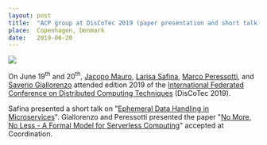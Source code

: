 ```yaml
---
layout: post
title:  "ACP group at DisCoTec 2019 (paper presentation and short talk)"
place:  Copenhagen, Denmark
date:   2019-06-20
---
```

<img class="img-fluid mx-auto d-block" src="/images/posts/discotec2019.jpeg">

On June 19<sup>th</sup> and 20<sup>th</sup>, [Jacopo Mauro](/people.html#jm), [Larisa Safina](/people.html#ls), [Marco Peressotti](/people.html#mp), and
[Saverio Giallorenzo](/people.html#sg) attended edition 2019 of the [International Federated Conference on Distributed Computing Techniques](https://www.discotec.org/) (DisCoTec 2019).

Safina presented a short talk on "[Ephemeral Data Handling in Microservices](/publications.html#paper_GMSZ19)". Giallorenzo and Peressotti presented the paper "[No More, No Less - A Formal Model for Serverless Computing](/publications.html#paper_GGLMPZ19)" accepted at Coordination.
